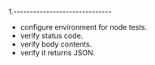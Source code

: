 1.------------------------------
- configure environment for node tests.
- verify status code.
- verify body contents.
- verify it returns JSON.